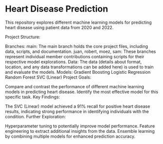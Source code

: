 # Heart Disease Prediction
This repository explores different machine learning models for predicting heart disease using patient data from 2020 and 2022.

Project Structure:

Branches:
main: The main branch holds the core project files, including data, scripts, and documentation.
juan, robert, moez, sam: These branches represent individual member contributions containing scripts for their respective model explorations.
Data:
The data (details about format, location, and any data transformations can be added here) is used to train and evaluate the models.
Models:
Gradient Boosting
Logistic Regression
Random Forest
SVC (Linear)
Project Goals:

Compare and contrast the performance of different machine learning models in predicting heart disease.
Identify the most effective model for this specific task.
Key Findings:

The SVC (Linear) model achieved a 91% recall for positive heart disease results, indicating strong performance in identifying individuals with the condition.
Further Exploration:

Hyperparameter tuning to potentially improve model performance.
Feature engineering to extract additional insights from the data.
Ensemble learning by combining multiple models for enhanced prediction accuracy.
